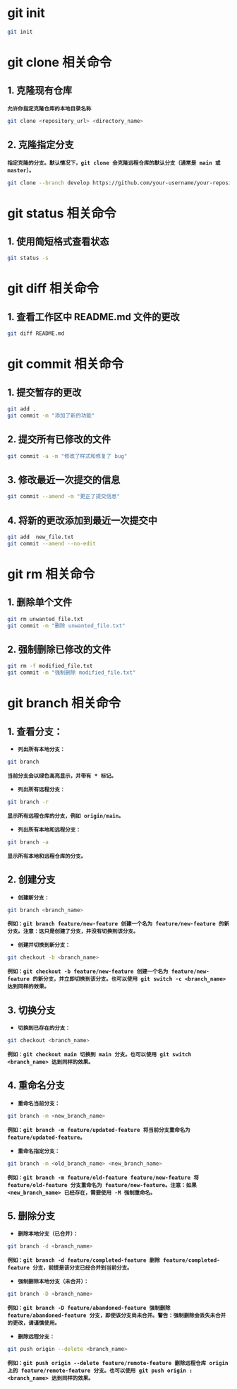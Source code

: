 





# git init



```bash
git init
```





# git clone 相关命令



## 1. 克隆现有仓库

**`允许你指定克隆仓库的本地目录名称`**

```bash
git clone <repository_url> <directory_name>
```



## 2. 克隆指定分支

**`指定克隆的分支。默认情况下，git clone 会克隆远程仓库的默认分支（通常是 main 或 master）。`**

```bash
git clone --branch develop https://github.com/your-username/your-repository.git
```





# git status 相关命令



## 1. 使用简短格式查看状态

```bash
git status -s
```







# git diff 相关命令



## 1. 查看工作区中 README.md 文件的更改

```bash
git diff README.md
```







# git commit 相关命令



## 1. 提交暂存的更改

```bash
git add .
git commit -m "添加了新的功能"
```



## 2. 提交所有已修改的文件

```bash
git commit -a -m "修改了样式和修复了 bug"
```



## 3. 修改最近一次提交的信息

```bash
git commit --amend -m "更正了提交信息"
```



## 4. 将新的更改添加到最近一次提交中

```bash
git add  new_file.txt
git commit --amend --no-edit
```





# git rm 相关命令



## 1. 删除单个文件

```bash
git rm unwanted_file.txt
git commit -m "删除 unwanted_file.txt"
```





## 2. 强制删除已修改的文件

```bash
git rm -f modified_file.txt
git commit -m "强制删除 modified_file.txt"
```









# git branch 相关命令



## 1. 查看分支：

* **`列出所有本地分支：`**

```bash
git branch
```

**`当前分支会以绿色高亮显示，并带有 * 标记。`**

* **`列出所有远程分支：`**

```bash
git branch -r
```

**`显示所有远程仓库的分支，例如 origin/main。`**

* **`列出所有本地和远程分支：`**

```bash
git branch -a
```

**`显示所有本地和远程仓库的分支。`**



## 2. 创建分支

* **`创建新分支：`**

```bash
git branch <branch_name>
```

**`例如：git branch feature/new-feature 创建一个名为 feature/new-feature 的新分支。注意：这只是创建了分支，并没有切换到该分支。`**

* **`创建并切换到新分支：`**

```bash
git checkout -b <branch_name>
```

**`例如：git checkout -b feature/new-feature 创建一个名为 feature/new-feature 的新分支，并立即切换到该分支。也可以使用 git switch -c <branch_name> 达到同样的效果。`**



## 3. 切换分支

* **`切换到已存在的分支：`**

```bash
git checkout <branch_name>
```

**`例如：git checkout main 切换到 main 分支。也可以使用 git switch <branch_name> 达到同样的效果。`**



## 4. 重命名分支

* **`重命名当前分支：`**

```bash
git branch -m <new_branch_name>
```

**`例如：git branch -m feature/updated-feature 将当前分支重命名为 feature/updated-feature。`**

* **`重命名指定分支：`**

```bash
git branch -m <old_branch_name> <new_branch_name>
```

**`例如：git branch -m feature/old-feature feature/new-feature 将 feature/old-feature 分支重命名为 feature/new-feature。注意：如果 <new_branch_name> 已经存在，需要使用 -M 强制重命名。`**





## 5. 删除分支

* **`删除本地分支（已合并）：`**

```bash
git branch -d <branch_name>
```

**`例如：git branch -d feature/completed-feature 删除 feature/completed-feature 分支，前提是该分支已经合并到当前分支。`**



* **`强制删除本地分支（未合并）：`**

```bash
git branch -D <branch_name>
```

**`例如：git branch -D feature/abandoned-feature 强制删除 feature/abandoned-feature 分支，即使该分支尚未合并。警告：强制删除会丢失未合并的更改，请谨慎使用。`**



* **`删除远程分支：`**

```bash
git push origin --delete <branch_name>
```

**`例如：git push origin --delete feature/remote-feature 删除远程仓库 origin 上的 feature/remote-feature 分支。也可以使用 git push origin :<branch_name> 达到同样的效果。`**

